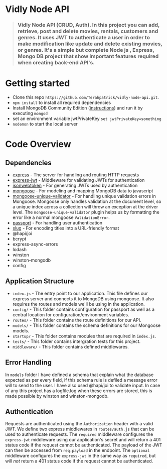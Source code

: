 # Vidly Node API

> ### Vidly Node API (CRUD, Auth). In this project you can add, retrieve, post and delete movies, rentals, customers and genres. It uses JWT to authenticate a user in order to make modification like update and delete existing movies, or genres. It's a simple but complete Node js , Express, Mongo DB project that show important features required when creating back-end API's.

# Getting started

- Clone this repo `https://github.com/Terahpatrick/vidly-node-api.git`.
- `npm install` to install all required dependencies
- Install MongoDB Community Edition ([instructions](https://docs.mongodb.com/manual/installation/#tutorials)) and run it by executing `mongod`
- set an environment variable jwtPrivateKey `set jwtPrivateKey=something`
- `nodemon` to start the local server

# Code Overview

## Dependencies

- [express](https://github.com/expressjs/express) - The server for handling and routing HTTP requests
- [express-jwt](https://github.com/auth0/express-jwt) - Middleware for validating JWTs for authentication
- [jsonwebtoken](https://github.com/auth0/node-jsonwebtoken) - For generating JWTs used by authentication
- [mongoose](https://github.com/Automattic/mongoose) - For modeling and mapping MongoDB data to javascript 
- [mongoose-unique-validator](https://github.com/blakehaswell/mongoose-unique-validator) - For handling unique validation errors in Mongoose. Mongoose only handles validation at the document level, so a unique index across a collection will throw an exception at the driver level. The `mongoose-unique-validator` plugin helps us by formatting the error like a normal mongoose `ValidationError`.
- [passport](https://github.com/jaredhanson/passport) - For handling user authentication
- [slug](https://github.com/dodo/node-slug) - For encoding titles into a URL-friendly format
- @hapi/joi
- bcrypt
- express-async-errors
- lodash
- winston
- winston-mongodb
- config

## Application Structure

- `index.js` - The entry point to our application. This file defines our express server and connects it to MongoDB using mongoose. It also requires the routes and models we'll be using in the application.
- `config/` - This folder contains configuration for passport as well as a central location for configuration/environment variables.
- `routes/` - This folder contains the route definitions for our API.
- `models/` - This folder contains the schema definitions for our Mongoose models.
- `startup/` - This folder contains modules that are required in `index.js`.
- `tests/` - This folder contains intergration tests for this project.
- `middleware/` - This folder contains defined middlewares.

## Error Handling

In `models` folder I have defined a schema that explain what the database expected as per every field, if this schema rule is defiled a message error will to send to the user. I have also used @hapi/joi to validate input. In case of any this project has a logfile.log when these errors are stored, this is made possible by winston and winston-mongodb.

## Authentication

Requests are authenticated using the `Authorization` header with a valid JWT. We define two express middlewares in `routes/auth.js` that can be used to authenticate requests. The `required` middleware configures the `express-jwt` middleware using our application's secret and will return a 401 status code if the request cannot be authenticated. The payload of the JWT can then be accessed from `req.payload` in the endpoint. The `optional` middleware configures the `express-jwt` in the same way as `required`, but will *not* return a 401 status code if the request cannot be authenticated.

